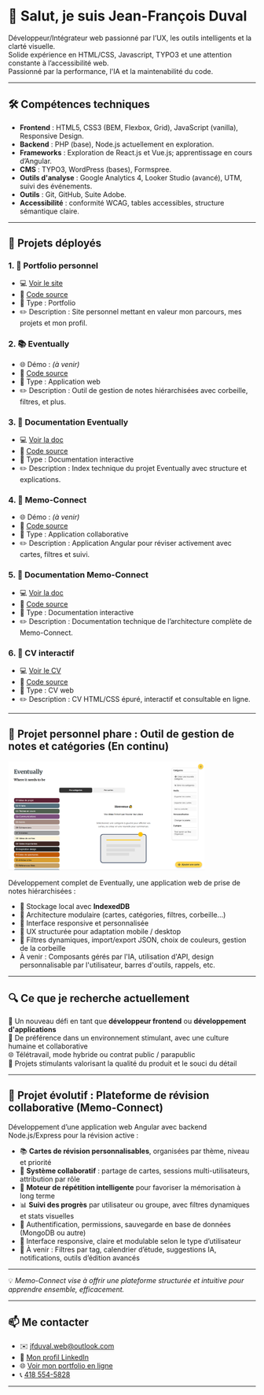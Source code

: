 # 👋 Salut, je suis Jean-François Duval

Développeur/Intégrateur web passionné par l’UX, les outils intelligents et la clarté visuelle.  
Solide expérience en HTML/CSS, Javascript, TYPO3 et une attention constante à l’accessibilité web.  
Passionné par la performance, l'IA et la maintenabilité du code.

---

## 🛠️ Compétences techniques

- **Frontend** : HTML5, CSS3 (BEM, Flexbox, Grid), JavaScript (vanilla), Responsive Design.
- **Backend** : PHP (base), Node.js actuellement en exploration.
- **Frameworks** : Exploration de React.js et Vue.js; apprentissage en cours d’Angular.
- **CMS** : TYPO3, WordPress (bases), Formspree.
- **Outils d'analyse** : Google Analytics 4, Looker Studio (avancé), UTM, suivi des événements.
- **Outils** : Git, GitHub, Suite Adobe.
- **Accessibilité** : conformité WCAG, tables accessibles, structure sémantique claire.

---
## 🚀 Projets déployés

### 1. 🎨 Portfolio personnel
- 💻 [Voir le site](https://jeffduval1.github.io/portfolio/)
- 📁 [Code source](https://github.com/jeffduval1/portfolio)
- 🧾 Type : Portfolio
- ✏️ Description : Site personnel mettant en valeur mon parcours, mes projets et mon profil.

### 2. 📚 Eventually
- 🌐 Démo : *(à venir)*
- 📁 [Code source](https://github.com/jeffduval1/eventually)
- 🧾 Type : Application web
- ✏️ Description : Outil de gestion de notes hiérarchisées avec corbeille, filtres, et plus.

### 3. 📖 Documentation Eventually
- 💻 [Voir la doc](https://jeffduval1.github.io/eventually_doc/)
- 📁 [Code source](https://github.com/jeffduval1/eventually_doc)
- 🧾 Type : Documentation interactive
- ✏️ Description : Index technique du projet Eventually avec structure et explications.

### 4. 🧠 Memo-Connect
- 🌐 Démo : *(à venir)*
- 📁 [Code source](https://github.com/jeffduval1/memo-connect)
- 🧾 Type : Application collaborative
- ✏️ Description : Application Angular pour réviser activement avec cartes, filtres et suivi.

### 5. 📘 Documentation Memo-Connect
- 💻 [Voir la doc](https://jeffduval1.github.io/memo-connect_doc/)
- 📁 [Code source](https://github.com/jeffduval1/memo-connect_doc)
- 🧾 Type : Documentation interactive
- ✏️ Description : Documentation technique de l’architecture complète de Memo-Connect.

### 6. 📄 CV interactif
- 💻 [Voir le CV](https://jeffduval1.github.io/CV_Jean-Francois_Duval_Complet.html)
- 📁 [Code source](https://github.com/jeffduval1/CV_Jean-Francois_Duval_Complet)
- 🧾 Type : CV web
- ✏️ Description : CV HTML/CSS épuré, interactif et consultable en ligne.

---
## 🧪 Projet personnel phare : Outil de gestion de notes et catégories (En continu)

<img src="./images/eventually.png" alt="Capture du projet" width="400"/>

Développement complet de Eventually, une application web de prise de notes hiérarchisées :
- 💾 Stockage local avec **IndexedDB**
- 🧱 Architecture modulaire (cartes, catégories, filtres, corbeille…)
- 🎨 Interface responsive et personnalisée
- 🧭 UX structurée pour adaptation mobile / desktop
- 🔧 Filtres dynamiques, import/export JSON, choix de couleurs, gestion de la corbeille
- À venir : Composants gérés par l'IA, utilisation d'API, design personnalisable par l'utilisateur, barres d'outils, rappels, etc.

---

## 🔍 Ce que je recherche actuellement

🎯 Un nouveau défi en tant que **développeur frontend** ou **développement d'applications**  
🤝 De préférence dans un environnement stimulant, avec une culture humaine et collaborative  
🌐 Télétravail, mode hybride ou contrat public / parapublic  
🧠 Projets stimulants valorisant la qualité du produit et le souci du détail

---

## 🧩 Projet évolutif : Plateforme de révision collaborative (Memo-Connect)

Développement d’une application web Angular avec backend Node.js/Express pour la révision active :

- 📚 **Cartes de révision personnalisables**, organisées par thème, niveau et priorité  
- 👥 **Système collaboratif** : partage de cartes, sessions multi-utilisateurs, attribution par rôle  
- 🧠 **Moteur de répétition intelligente** pour favoriser la mémorisation à long terme  
- 📊 **Suivi des progrès** par utilisateur ou groupe, avec filtres dynamiques et stats visuelles  
- 🔐 Authentification, permissions, sauvegarde en base de données (MongoDB ou autre)  
- 🎨 Interface responsive, claire et modulable selon le type d’utilisateur  
- 🔧 À venir : Filtres par tag, calendrier d’étude, suggestions IA, notifications, outils d’édition avancés  

---

💡 *Memo-Connect vise à offrir une plateforme structurée et intuitive pour apprendre ensemble, efficacement.*

---

## 📫 Me contacter

- ✉️ [jfduval.web@outlook.com](mailto:jfduval.web@outlook.com)
- 💼 [Mon profil LinkedIn](https://www.linkedin.com/in/jeanfrancoisduval)
- 🌐 [Voir mon portfolio en ligne](https://jeffduval1.github.io/portfolio/)
- 📞 [418 554-5828](tel:4185545828)  

---

